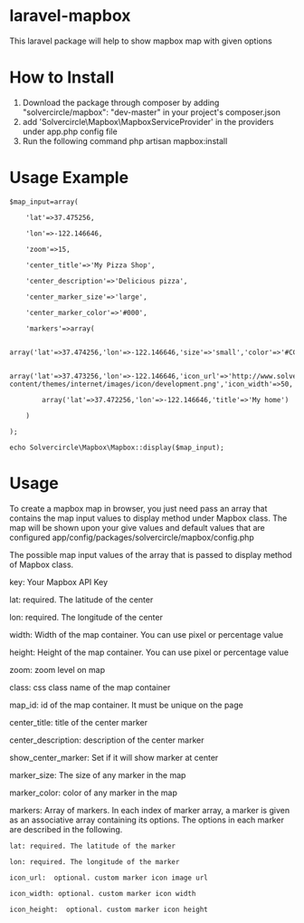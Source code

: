 laravel-mapbox
==============

This laravel package will help to show mapbox map with given options

How to Install
===================
1. Download the package through composer by adding "solvercircle/mapbox": "dev-master" in your project's composer.json
1. add 'Solvercircle\Mapbox\MapboxServiceProvider' in the providers under app.php config file
3. Run the following command
php artisan mapbox:install

Usage Example
======================
	$map_input=array(

		'lat'=>37.475256,
		
		'lon'=>-122.146646,
		
		'zoom'=>15,
		
		'center_title'=>'My Pizza Shop',
		
		'center_description'=>'Delicious pizza',
		
		'center_marker_size'=>'large',
		
		'center_marker_color'=>'#000',
		
		'markers'=>array(
		
			array('lat'=>37.474256,'lon'=>-122.146646,'size'=>'small','color'=>'#CCC'),
			
			array('lat'=>37.473256,'lon'=>-122.146646,'icon_url'=>'http://www.solvercircle.com/wp-content/themes/internet/images/icon/development.png','icon_width'=>50,'icon_height'=>50),
			
			array('lat'=>37.472256,'lon'=>-122.146646,'title'=>'My home')
			
		)
		
	);
	
	echo Solvercircle\Mapbox\Mapbox::display($map_input);

Usage
===========
To create a mapbox map in browser, you just need pass an array that contains the map input values to display method under Mapbox class. The map will be shown upon your give values and default values that are configured app/config/packages/solvercircle/mapbox/config.php

The possible map input values of the array that is passed to display method of Mapbox class.

key: Your Mapbox API Key

lat: required. The latitude of the center

lon: required. The longitude of the center

width: Width of the map container. You can use pixel or percentage value

height: Height of the map container. You can use pixel or percentage value

zoom: zoom level on map

class: css class name of the map container

map_id: id of the map container. It must be unique on the page

center_title:  title of the center marker    

center_description:  description of the center marker

show_center_marker: Set if it will show marker at center

marker_size: The size of any marker in the map

marker_color: color of any marker in the map

markers: Array of markers. In each index of marker array, a marker is given as an associative array containing its options. The options in each marker are described in the following.

	lat: required. The latitude of the marker
	
	lon: required. The longitude of the marker
	
	icon_url:  optional. custom marker icon image url
	
	icon_width: optional. custom marker icon width
	
	icon_height:  optional. custom marker icon height


